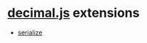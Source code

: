 # [decimal.js](https://github.com/MikeMcl/decimal.js/) extensions

- [serialize](https://github.com/MikeMcl/decimal.js-extensions/tree/master/serialize)
